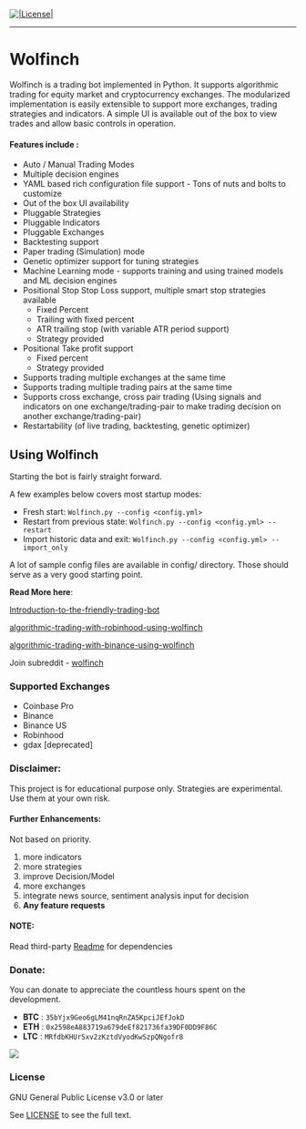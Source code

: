 [![|License|](https://img.shields.io/badge/license-GPL%20v3.0-brightgreen.svg)](LICENSE)

********
# Wolfinch

Wolfinch is a trading bot implemented in Python. It supports algorithmic trading for equity market and cryptocurrency exchanges. The modularized implementation is easily extensible to support more exchanges, trading strategies and indicators. A simple UI is available out of the box to view trades and allow basic controls in operation. 

#### Features include : 
* Auto / Manual Trading Modes
* Multiple decision engines
* YAML based rich configuration file support - Tons of nuts and bolts to customize
* Out of the box UI availability
* Pluggable Strategies 
* Pluggable Indicators
* Pluggable Exchanges
* Backtesting support
* Paper trading (Simulation) mode
* Genetic optimizer support for tuning strategies
* Machine Learning mode - supports training and using trained models and ML decision engines
* Positional Stop Stop Loss support, multiple smart stop strategies available
	- Fixed Percent
	- Trailing with fixed percent
	- ATR trailing stop (with variable ATR period support)
	- Strategy provided
* Positional Take profit support
	- Fixed percent
	- Strategy provided
* Supports trading multiple exchanges at the same time
* Supports trading multiple trading pairs at the same time
* Supports cross exchange, cross pair trading (Using signals and indicators on one exchange/trading-pair to make trading decision on another exchange/trading-pair)
* Restartability (of live trading, backtesting, genetic optimizer)

## Using Wolfinch

Starting the bot is fairly straight forward. 

A few examples below covers most startup modes:
* Fresh start: 
    `Wolfinch.py --config <config.yml>`
* Restart from previous state: 
    `Wolfinch.py --config <config.yml> --restart`
* Import historic data and exit: 
    `Wolfinch.py --config <config.yml> --import_only`

A lot of sample config files are available in config/ directory. Those should serve as a very good starting point.

**Read More here**:

[Introduction-to-the-friendly-trading-bot](https://medium.com/@joe.cet/wolfinch-introduction-to-the-friendly-trading-bot-fe9281825e59)

[algorithmic-trading-with-robinhood-using-wolfinch](https://medium.com/@joe.cet/algorithmic-trading-with-robinhood-using-wolfinch-b268b7aca43f)

[algorithmic-trading-with-binance-using-wolfinch](https://medium.com/@joe.cet/algorithmic-trading-with-binance-using-wolfinch-fe5353885451)

Join subreddit - [wolfinch](https://www.reddit.com/r/wolfinch)

### Supported Exchanges
* Coinbase Pro
* Binance
* Binance US
* Robinhood
* gdax [deprecated]

### Disclaimer:

This project is for educational purpose only. Strategies are experimental. Use them at your own risk. 

#### Further Enhancements: 

Not based on priority.

1. more indicators
2. more strategies 
3. improve Decision/Model
5. more exchanges
7. integrate news source, sentiment analysis input for decision 
10. **Any feature requests**

#### NOTE:
Read third-party [Readme](third_party/README.md) for dependencies

### Donate:
You can donate to appreciate the countless hours spent on the development.

* **BTC** : `35bYjx9Geo6gLM41nqRnZA5KpciJEfJokD`
* **ETH** : `0x2598eA883719a679deEf821736fa39DF0DD9F86C`
* **LTC** : `MRfdbKHUrSxv2zKztdVyodKwSzpQNgofr8`

[![](https://www.paypalobjects.com/en_US/i/btn/btn_donateCC_LG.gif)](https://www.paypal.com/cgi-bin/webscr?cmd=_donations&business=JCTW62GFL4QGW&currency_code=USD&source=url)



### License

GNU General Public License v3.0 or later

See [LICENSE](LICENSE) to see the full text.


   
